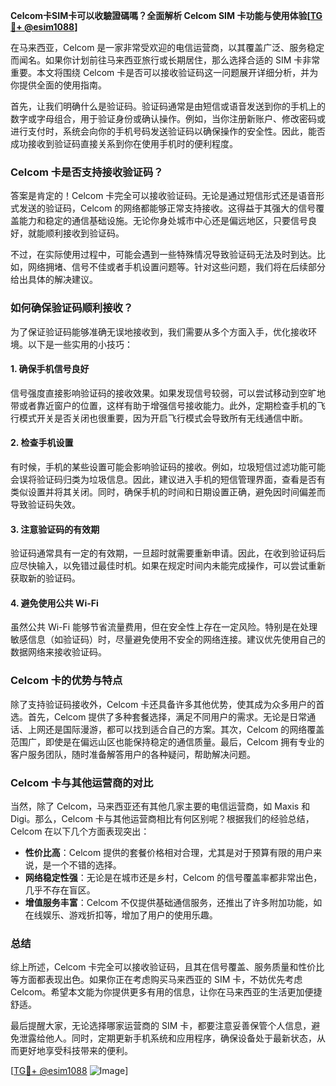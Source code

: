 **Celcom卡SIM卡可以收驗證碼嗎？全面解析 Celcom SIM 卡功能与使用体验[[TG💪+ @esim1088](https://t.me/s/esim1088)]**

在马来西亚，Celcom 是一家非常受欢迎的电信运营商，以其覆盖广泛、服务稳定而闻名。如果你计划前往马来西亚旅行或长期居住，那么选择合适的 SIM 卡非常重要。本文将围绕 Celcom 卡是否可以接收验证码这一问题展开详细分析，并为你提供全面的使用指南。

首先，让我们明确什么是验证码。验证码通常是由短信或语音发送到你的手机上的数字或字母组合，用于验证身份或确认操作。例如，当你注册新账户、修改密码或进行支付时，系统会向你的手机号码发送验证码以确保操作的安全性。因此，能否成功接收到验证码直接关系到你在使用手机时的便利程度。

### Celcom 卡是否支持接收验证码？

答案是肯定的！Celcom 卡完全可以接收验证码。无论是通过短信形式还是语音形式发送的验证码，Celcom 的网络都能够正常支持接收。这得益于其强大的信号覆盖能力和稳定的通信基础设施。无论你身处城市中心还是偏远地区，只要信号良好，就能顺利接收到验证码。

不过，在实际使用过程中，可能会遇到一些特殊情况导致验证码无法及时到达。比如，网络拥堵、信号不佳或者手机设置问题等。针对这些问题，我们将在后续部分给出具体的解决建议。

### 如何确保验证码顺利接收？

为了保证验证码能够准确无误地接收到，我们需要从多个方面入手，优化接收环境。以下是一些实用的小技巧：

#### 1. 确保手机信号良好
信号强度直接影响验证码的接收效果。如果发现信号较弱，可以尝试移动到空旷地带或者靠近窗户的位置，这样有助于增强信号接收能力。此外，定期检查手机的飞行模式开关是否关闭也很重要，因为开启飞行模式会导致所有无线通信中断。

#### 2. 检查手机设置
有时候，手机的某些设置可能会影响验证码的接收。例如，垃圾短信过滤功能可能会误将验证码归类为垃圾信息。因此，建议进入手机的短信管理界面，查看是否有类似设置并将其关闭。同时，确保手机的时间和日期设置正确，避免因时间偏差而导致验证码失效。

#### 3. 注意验证码的有效期
验证码通常具有一定的有效期，一旦超时就需要重新申请。因此，在收到验证码后应尽快输入，以免错过最佳时机。如果在规定时间内未能完成操作，可以尝试重新获取新的验证码。

#### 4. 避免使用公共 Wi-Fi
虽然公共 Wi-Fi 能够节省流量费用，但在安全性上存在一定风险。特别是在处理敏感信息（如验证码）时，尽量避免使用不安全的网络连接。建议优先使用自己的数据网络来接收验证码。

### Celcom 卡的优势与特点

除了支持验证码接收外，Celcom 卡还具备许多其他优势，使其成为众多用户的首选。首先，Celcom 提供了多种套餐选择，满足不同用户的需求。无论是日常通话、上网还是国际漫游，都可以找到适合自己的方案。其次，Celcom 的网络覆盖范围广，即使是在偏远山区也能保持稳定的通信质量。最后，Celcom 拥有专业的客户服务团队，随时准备解答用户的各种疑问，帮助解决问题。

### Celcom 卡与其他运营商的对比

当然，除了 Celcom，马来西亚还有其他几家主要的电信运营商，如 Maxis 和 Digi。那么，Celcom 卡与其他运营商相比有何区别呢？根据我们的经验总结，Celcom 在以下几个方面表现突出：

- **性价比高**：Celcom 提供的套餐价格相对合理，尤其是对于预算有限的用户来说，是一个不错的选择。
- **网络稳定性强**：无论是在城市还是乡村，Celcom 的信号覆盖率都非常出色，几乎不存在盲区。
- **增值服务丰富**：Celcom 不仅提供基础通信服务，还推出了许多附加功能，如在线娱乐、游戏折扣等，增加了用户的使用乐趣。

### 总结

综上所述，Celcom 卡完全可以接收验证码，且其在信号覆盖、服务质量和性价比等方面都表现出色。如果你正在考虑购买马来西亚的 SIM 卡，不妨优先考虑 Celcom。希望本文能为你提供更多有用的信息，让你在马来西亚的生活更加便捷舒适。

最后提醒大家，无论选择哪家运营商的 SIM 卡，都要注意妥善保管个人信息，避免泄露给他人。同时，定期更新手机系统和应用程序，确保设备处于最新状态，从而更好地享受科技带来的便利。

[[TG💪+ @esim1088](https://t.me/s/esim1088) ![Image](https://i.postimg.cc/4NQfJmqS/Snipaste-2025-05-13-00-14-12.png)]